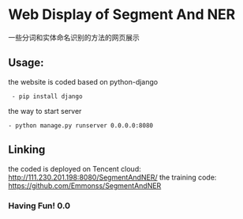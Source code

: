 # Web Display of Segment And NER
一些分词和实体命名识别的方法的网页展示

## Usage:
  the website is coded based on python-django
 ```
  - pip install django
 ```
  the way to start server
  ```
  - python manage.py runserver 0.0.0.0:8080
  ```
## Linking 
 the coded is deployed on Tencent cloud: http://111.230.201.198:8080/SegmentAndNER/
 the training code:  https://github.com/Emmonss/SegmentAndNER
 
 
 ### Having Fun! 0.0
